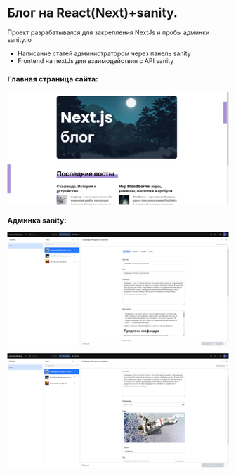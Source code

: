 # Блог на React(Next)+sanity.

Проект разрабатывался для закрепления NextJs и пробы админки sanity.io

- Написание статей администратором через панель sanity
- Frontend на nextJs для взаимодействия с API sanity

### Главная страница сайта:

![Alt-текст](https://github.com/mirich90/next-blog/blob/master/1.PNG?raw=true "Блог-платформа")

### Админка sanity:

![Alt-текст](https://github.com/mirich90/next-blog/blob/master/2.PNG?raw=true "Блог-платформа")

![Alt-текст](https://github.com/mirich90/next-blog/blob/master/3.PNG?raw=true "Блог-платформа")
